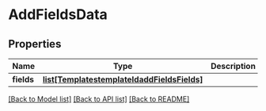 # AddFieldsData

## Properties
Name | Type | Description | Notes
------------ | ------------- | ------------- | -------------
**fields** | [**list[TemplatestemplateIdaddFieldsFields]**](TemplatestemplateIdaddFieldsFields.md) |  | 

[[Back to Model list]](../README.md#documentation-for-models) [[Back to API list]](../README.md#documentation-for-api-endpoints) [[Back to README]](../README.md)


